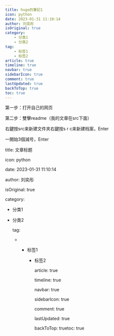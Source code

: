 ```yaml
---
title: hugo的筆記1
icon: python
date: 2023-01-31 11:10:14
author: 刘奕彤
isOriginal: true
category: 
    - 分类1
    - 分类2
tag:
    - 标签1
    - 标签2
article: true
timeline: true
navbar: true
sidebarIcon: true
comment: true
lastUpdated: true
backToTop: true
toc: true
---
```


第一步：打开自己的网页

第二步：雙擊readme（我的文章在src下面）

右鍵按src来新建文件夹右鍵按s r c来新建档案，Enter

一開始3個減号，Enter

title: 文章标题

icon: python

date: 2023-01-31 11:10:14

author: 刘奕彤

isOriginal: true

category:     

- 分类1    

- 分类2

    tag:   

    - - 标签1    

        - 标签2

            article: true

            timeline: true

            navbar: true

            sidebarIcon: true

            comment: true

            lastUpdated: true

            backToTop: truetoc: true

            
